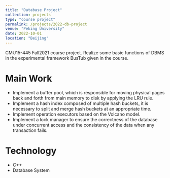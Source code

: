 ```yaml
---
title: "Database Project"
collection: projects
type: "course project"
permalink: /projects/2022-db-project
venue: "Peking University"
date: 2022-10-01
location: "Beijing"
---
```


CMU15-445 Fall2021 course project. Realize some basic functions of DBMS in the experimental framework BusTub given in the course.

Main Work
======
* Implement a buffer pool, which is responsible for moving physical pages back and forth from main memory to disk by applying the LRU rule.
* Implement a hash index composed of multiple hash buckets, it is necessary to split and merge hash buckets at an appropriate time.
* Implement operation executors based on the Volcano model.
* Implement a lock manager to ensure the correctness of the database under concurrent access and the consistency of the data when any transaction fails.


Technology
======
* C++
* Database System